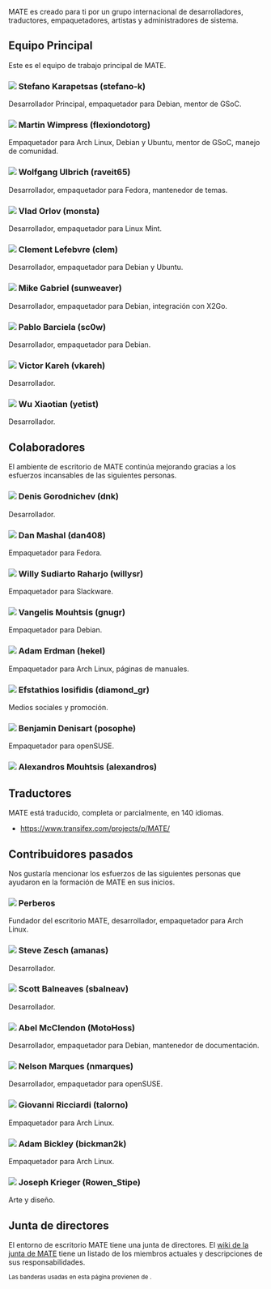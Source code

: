 <!--
.. link:
.. description:
.. tags:
.. date: 2011-12-05 07:25:21
.. title: Equipo
.. slug: team
-->

MATE es creado para ti por un grupo internacional de desarrolladores,
traductores, empaquetadores, artistas y administradores de sistema.


## Equipo Principal

Este es el equipo de trabajo principal de MATE.

### ![](/assets/img/flags/32/Italy.png) Stefano Karapetsas (stefano-k)

Desarrollador Principal, empaquetador para Debian, mentor de GSoC.

### ![](/assets/img/flags/32/United%20Kingdom\(Great%20Britain\).png) Martin Wimpress (flexiondotorg)

Empaquetador para Arch Linux, Debian y Ubuntu, mentor de GSoC, manejo de comunidad.

### ![](/assets/img/flags/32/Germany.png) Wolfgang Ulbrich (raveit65)

Desarrollador, empaquetador para Fedora, mantenedor de temas.

### ![](/assets/img/flags/32/Russian%20Federation.png) Vlad Orlov (monsta)

Desarrollador, empaquetador para Linux Mint.

### ![](/assets/img/flags/32/France.png) Clement Lefebvre (clem)

Desarrollador, empaquetador para Debian y Ubuntu.

### ![](/assets/img/flags/32/Germany.png) Mike Gabriel (sunweaver)

Desarrollador, empaquetador para Debian, integración con X2Go.

### ![](/assets/img/flags/32/Galicia.png) Pablo Barciela (sc0w)

Desarrollador, empaquetador para Debian.

### ![](/assets/img/flags/32/Puerto%20Rico.png) Victor Kareh (vkareh)

Desarrollador.

### ![](/assets/img/flags/32/China.png) Wu Xiaotian (yetist)

Desarrollador.

## Colaboradores

El ambiente de escritorio de MATE continúa mejorando gracias
a los esfuerzos incansables de las siguientes personas.

### ![](/assets/img/flags/32/Russian%20Federation.png) Denis Gorodnichev (dnk)

Desarrollador.

### ![](/assets/img/flags/32/USA.png) Dan Mashal (dan408)

Empaquetador para Fedora.

### ![](/assets/img/flags/32/Indonesia.png) Willy Sudiarto Raharjo (willysr)

Empaquetador para Slackware.

### ![](/assets/img/flags/32/Greece.png) Vangelis Mouhtsis (gnugr)

Empaquetador para Debian.

### ![](/assets/img/flags/32/USA.png) Adam Erdman (hekel)

Empaquetador para Arch Linux, páginas de manuales.

### ![](/assets/img/flags/32/Greece.png) Efstathios Iosifidis (diamond_gr)

Medios sociales y promoción.

### ![](/assets/img/flags/32/France.png) Benjamin Denisart (posophe)

Empaquetador para openSUSE.

### ![](/assets/img/flags/32/Greece.png) Alexandros Mouhtsis (alexandros)


## Traductores

MATE está traducido, completa or parcialmente, en 140 idiomas.

  * <https://www.transifex.com/projects/p/MATE/>


## Contribuidores pasados

Nos gustaría mencionar los esfuerzos de las siguientes personas
que ayudaron en la formación de MATE en sus inicios.

### ![](/assets/img/flags/32/Argentina.png) Perberos

Fundador del escritorio MATE, desarrollador, empaquetador para Arch Linux.

### ![](/assets/img/flags/32/USA.png) Steve Zesch (amanas)

Desarrollador.

### ![](/assets/img/flags/32/Canada.png) Scott Balneaves (sbalneav)

Desarrollador.

### ![](/assets/img/flags/32/USA.png) Abel McClendon (MotoHoss)

Desarrollador, empaquetador para Debian, mantenedor de documentación.

### ![](/assets/img/flags/32/Portugal.png) Nelson Marques (nmarques)

Desarrollador, empaquetador para openSUSE.

### ![](/assets/img/flags/32/Italy.png) Giovanni Ricciardi (talorno)

Empaquetador para Arch Linux.

### ![](/assets/img/flags/32/USA.png) Adam Bickley (bickman2k)

Empaquetador para Arch Linux.

### ![](/assets/img/flags/32/USA.png) Joseph Krieger (Rowen_Stipe)

Arte y diseño.


## Junta de directores

El entorno de escritorio MATE tiene una junta de directores. El
[wiki de la junta de MATE](http://wiki.mate-desktop.com/board)
tiene un listado de los miembros actuales y descripciones de sus
responsabilidades.

<small>
Las banderas usadas en esta página provienen de <http://www.icondrawer.com>.
</small>
